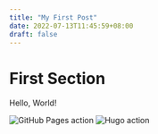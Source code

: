 ```yaml
---
title: "My First Post"
date: 2022-07-13T11:45:59+08:00
draft: false
---
```


# First Section

Hello, World!

![GitHub Pages action](https://github.com/marketplace/actions/github-pages-action)
![Hugo action](https://github.com/marketplace/actions/hugo-setup)

